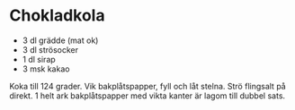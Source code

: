# Chokladkola

- 3 dl grädde (mat ok)
- 3 dl strösocker
- 1 dl sirap
- 3 msk kakao

Koka till 124 grader.
Vik bakplåtspapper, fyll och låt stelna. Strö flingsalt på direkt.
1 helt ark bakplåtspapper med vikta kanter är lagom till dubbel sats.
